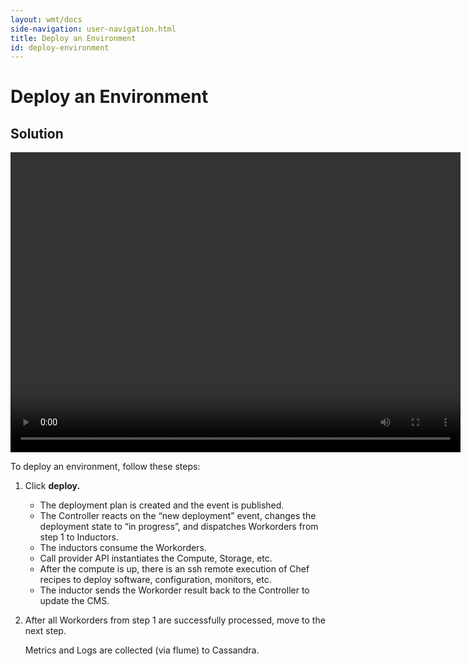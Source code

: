 ```yaml
---
layout: wmt/docs
side-navigation: user-navigation.html
title: Deploy an Environment
id: deploy-environment
---
```


# Deploy an Environment

## Solution

<video width="720" height="480" preload="metadata" controls="" class="grovo-video">
    <source src="http://videos.grovo.com/walmart-oneops-transition-0215_first-time-deployment_4668.webm?vpv=1" type="video/webm">
    Your browser does not implement HTML5 video.
</video>

To deploy an environment, follow these steps:

1. Click **deploy.**
    * The deployment plan is created and the event is published.
    * The Controller reacts on the “new deployment” event, changes the deployment state to “in progress”, and dispatches Workorders from step 1 to Inductors.
    * The inductors consume the Workorders.
    * Call provider API instantiates the Compute, Storage, etc.
    * After the compute is up, there is an ssh remote execution of Chef recipes to deploy software, configuration, monitors, etc.
    * The inductor sends the Workorder result back to the Controller to update the CMS.
2. After all Workorders from step 1 are successfully processed, move to the next step.

    Metrics and Logs are collected (via flume) to Cassandra.
